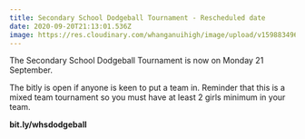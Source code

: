 ```yaml
---
title: Secondary School Dodgeball Tournament - Rescheduled date
date: 2020-09-20T21:13:01.536Z
image: https://res.cloudinary.com/whanganuihigh/image/upload/v1598834963/Events/Dodgeball_rescheduled_date.png
---
```

The Secondary School Dodgeball Tournament is now on Monday 21 September.

The bitly is open if anyone is keen to put a team in. Reminder that this is a mixed team tournament so you must have at least 2 girls minimum in your team.

**bit.ly/whsdodgeball**